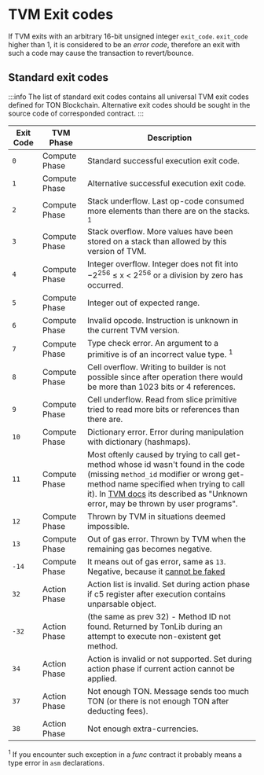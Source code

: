 # TVM Exit codes

If TVM exits with an arbitrary 16-bit unsigned integer `exit_code`. `exit_code` higher than 1, it is considered to be an _error code_, therefore an exit with such a code may cause the transaction to revert/bounce. 

## Standard exit codes

:::info
The list of standard exit codes contains all universal TVM exit codes defined for TON Blockchain. Alternative exit codes should be sought in the source code of corresponded contract.
:::

| Exit Code | TVM Phase     | Description                                                                                                                                                                                                                                                                           |
|-----------|---------------|---------------------------------------------------------------------------------------------------------------------------------------------------------------------------------------------------------------------------------------------------------------------------------------|
| `0`       | Compute Phase | Standard successful execution exit code.                                                                                                                                                                                                                                              |
| `1`       | Compute Phase | Alternative successful execution exit code.                                                                                                                                                                                                                                           |
| `2`       | Compute Phase | Stack underflow. Last op-code consumed more elements than there are on the stacks. <sup>1</sup>                                                                                                                                                                                       |
| `3`       | Compute Phase | Stack overflow. More values have been stored on a stack than allowed by this version of TVM.                                                                                                                                                                                          |
| `4`       | Compute Phase | Integer overflow. Integer does not fit into −2<sup>256</sup> ≤ x < 2<sup>256</sup> or a division by zero has occurred.                                                                                                                                                                |                                                                                                                                                              
| `5`       | Compute Phase | Integer out of expected range.                                                                                                                                                                                                                                                        |                                                                                                                                                                                                               
| `6`       | Compute Phase | Invalid opcode. Instruction is unknown in the current TVM version.                                                                                                                                                                                                                    |                                                                                                                                                                                                           
| `7`       | Compute Phase | Type check error. An argument to a primitive is of an incorrect value type. <sup>1</sup>                                                                                                                                                                                              |                                                                                                                                                                                           
| `8`       | Compute Phase | Cell overflow. Writing to builder is not possible since after operation there would be more than 1023 bits or 4 references.                                                                                                                                                           |                                                                                                                                                      
| `9`       | Compute Phase | Cell underflow. Read from slice primitive tried to read more bits or references than there are.                                                                                                                                                                                       |                                                                                                                                                                           
| `10`      | Compute Phase | Dictionary error. Error during manipulation with dictionary (hashmaps).                                                                                                                                                                                                               |                                                                                                                                                                                     
| `11`      | Compute Phase | Most oftenly caused by trying to call get-method whose id wasn't found in the code (missing `method_id` modifier or wrong get-method name specified when trying to call it). In [TVM docs](https://ton.org/tvm.pdf) its described as "Unknown error, may be thrown by user programs". | 
| `12`      | Compute Phase | Thrown by TVM in situations deemed impossible.                                                                                                                                                                                                                                        |                                                                                                                                                                                                                                      
| `13`      | Compute Phase | Out of gas error. Thrown by TVM when the remaining gas becomes negative.                                                                                                                                                                                                              |                                                                                                                                                                                                         
| `-14`     | Compute Phase | It means out of gas error, same as `13`. Negative, because it [cannot be faked](https://github.com/ton-blockchain/ton/blob/20758d6bdd0c1327091287e8a620f660d1a9f4da/crypto/vm/vm.cpp#L492)                                                                                            |                                                                                           
| `32`      | Action Phase  | Action list is invalid. Set during action phase if c5 register after execution contains unparsable object.                                                                                                                                                                            |                                                                                                                                                                       
| `-32`     | Action Phase  | (the same as prev 32) - Method ID not found. Returned by TonLib during an attempt to execute non-existent get method.                                                                                                                                                                 |
| `34`      | Action Phase  | Action is invalid or not supported. Set during action phase if current action cannot be applied.                                                                                                                                                                                      |                                                                                                                                                                                    
| `37`      | Action Phase  | Not enough TON. Message sends too much TON (or there is not enough TON after deducting fees).                                                                                                                                                                                         |                                                                                                                                                                                       
| `38`      | Action Phase  | Not enough extra-currencies.                                                                                                                                                                                                                                                          |                                                                                                                                                                                              

<sup>1</sup> If you encounter such exception in a _func_ contract it probably means a type error in `asm` declarations.
